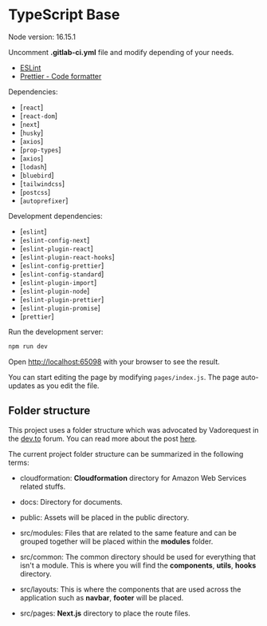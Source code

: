 # TypeScript Base

Node version: 16.15.1

Uncomment **.gitlab-ci.yml** file and modify depending of your needs.

- [ESLint](https://marketplace.visualstudio.com/items?itemName=dbaeumer.vscode-eslint)
- [Prettier - Code formatter](https://marketplace.visualstudio.com/items?itemName=esbenp.prettier-vscode)

Dependencies:

- [`react`]
- [`react-dom`]
- [`next`]
- [`husky`]
- [`axios`]
- [`prop-types`]
- [`axios`]
- [`lodash`]
- [`bluebird`]
- [`tailwindcss`]
- [`postcss`]
- [`autoprefixer`]

Development dependencies:

- [`eslint`]
- [`eslint-config-next`]
- [`eslint-plugin-react`]
- [`eslint-plugin-react-hooks`]
- [`eslint-config-prettier`]
- [`eslint-config-standard`]
- [`eslint-plugin-import`]
- [`eslint-plugin-node`]
- [`eslint-plugin-prettier`]
- [`eslint-plugin-promise`]
- [`prettier`]

Run the development server:

```bash
npm run dev
```

Open [http://localhost:65098](http://localhost:65098) with your browser to see the result.

You can start editing the page by modifying `pages/index.js`. The page auto-updates as you edit the file.

## Folder structure

This project uses a folder structure which was advocated by Vadorequest in the [dev.to](https://dev.to) forum. You can read more about the post [here](https://dev.to/vadorequest/a-2021-guide-about-structuring-your-next-js-project-in-a-flexible-and-efficient-way-472).

The current project folder structure can be summarized in the following terms:

- cloudformation: **Cloudformation** directory for Amazon Web Services related stuffs.

- docs: Directory for documents.

- public: Assets will be placed in the public directory.

- src/modules: Files that are related to the same feature and can be grouped together will be placed within the **modules** folder.

- src/common: The common directory should be used for everything that isn't a module. This is where you will find the **components**, **utils**, **hooks** directory.

- src/layouts: This is where the components that are used across the application such as **navbar**, **footer** will be placed.

- src/pages: **Next.js** directory to place the route files.
